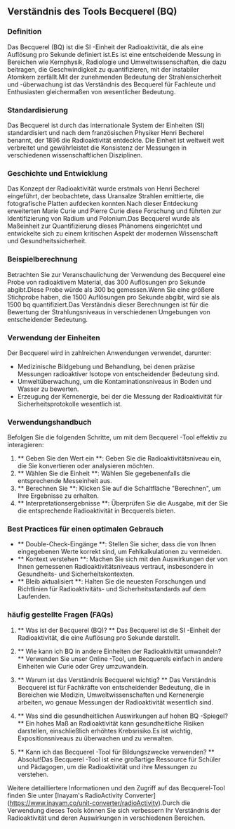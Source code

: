 ## Verständnis des Tools Becquerel (BQ)

### Definition
Das Becquerel (BQ) ist die SI -Einheit der Radioaktivität, die als eine Auflösung pro Sekunde definiert ist.Es ist eine entscheidende Messung in Bereichen wie Kernphysik, Radiologie und Umweltwissenschaften, die dazu beitragen, die Geschwindigkeit zu quantifizieren, mit der instabiler Atomkern zerfällt.Mit der zunehmenden Bedeutung der Strahlensicherheit und -überwachung ist das Verständnis des Becquerel für Fachleute und Enthusiasten gleichermaßen von wesentlicher Bedeutung.

### Standardisierung
Das Becquerel ist durch das internationale System der Einheiten (SI) standardisiert und nach dem französischen Physiker Henri Becherel benannt, der 1896 die Radioaktivität entdeckte. Die Einheit ist weltweit weit verbreitet und gewährleistet die Konsistenz der Messungen in verschiedenen wissenschaftlichen Disziplinen.

### Geschichte und Entwicklung
Das Konzept der Radioaktivität wurde erstmals von Henri Becherel eingeführt, der beobachtete, dass Uransalze Strahlen emittierte, die fotografische Platten aufdecken konnten.Nach dieser Entdeckung erweiterten Marie Curie und Pierre Curie diese Forschung und führten zur Identifizierung von Radium und Polonium.Das Becquerel wurde als Maßeinheit zur Quantifizierung dieses Phänomens eingerichtet und entwickelte sich zu einem kritischen Aspekt der modernen Wissenschaft und Gesundheitssicherheit.

### Beispielberechnung
Betrachten Sie zur Veranschaulichung der Verwendung des Becquerel eine Probe von radioaktivem Material, das 300 Auflösungen pro Sekunde abgibt.Diese Probe würde als 300 bq gemessen.Wenn Sie eine größere Stichprobe haben, die 1500 Auflösungen pro Sekunde abgibt, wird sie als 1500 bq quantifiziert.Das Verständnis dieser Berechnungen ist für die Bewertung der Strahlungsniveaus in verschiedenen Umgebungen von entscheidender Bedeutung.

### Verwendung der Einheiten
Der Becquerel wird in zahlreichen Anwendungen verwendet, darunter:
- Medizinische Bildgebung und Behandlung, bei denen präzise Messungen radioaktiver Isotope von entscheidender Bedeutung sind.
- Umweltüberwachung, um die Kontaminationsniveaus in Boden und Wasser zu bewerten.
- Erzeugung der Kernenergie, bei der die Messung der Radioaktivität für Sicherheitsprotokolle wesentlich ist.

### Verwendungshandbuch
Befolgen Sie die folgenden Schritte, um mit dem Becquerel -Tool effektiv zu interagieren:
1. ** Geben Sie den Wert ein **: Geben Sie die Radioaktivitätsniveau ein, die Sie konvertieren oder analysieren möchten.
2. ** Wählen Sie die Einheit **: Wählen Sie gegebenenfalls die entsprechende Messeinheit aus.
3. ** Berechnen Sie **: Klicken Sie auf die Schaltfläche "Berechnen", um Ihre Ergebnisse zu erhalten.
4. ** Interpretationsergebnisse **: Überprüfen Sie die Ausgabe, mit der Sie die entsprechende Radioaktivität in Becquerels bieten.

### Best Practices für einen optimalen Gebrauch
- ** Double-Check-Eingänge **: Stellen Sie sicher, dass die von Ihnen eingegebenen Werte korrekt sind, um Fehlkalkulationen zu vermeiden.
- ** Kontext verstehen **: Machen Sie sich mit den Auswirkungen der von Ihnen gemessenen Radioaktivitätsniveaus vertraut, insbesondere in Gesundheits- und Sicherheitskontexten.
- ** Bleib aktualisiert **: Halten Sie die neuesten Forschungen und Richtlinien für Radioaktivitäts- und Sicherheitsstandards auf dem Laufenden.

### häufig gestellte Fragen (FAQs)

1. ** Was ist der Becquerel (BQ)? **
Das Becquerel ist die SI -Einheit der Radioaktivität, die eine Auflösung pro Sekunde darstellt.

2. ** Wie kann ich BQ in andere Einheiten der Radioaktivität umwandeln? **
Verwenden Sie unser Online -Tool, um Becquerels einfach in andere Einheiten wie Curie oder Grey umzuwandeln.

3. ** Warum ist das Verständnis Becquerel wichtig? **
Das Verständnis Becquerel ist für Fachkräfte von entscheidender Bedeutung, die in Bereichen wie Medizin, Umweltwissenschaften und Kernenergie arbeiten, wo genaue Messungen der Radioaktivität wesentlich sind.

4. ** Was sind die gesundheitlichen Auswirkungen auf hohen BQ -Spiegel? **
Ein hohes Maß an Radioaktivität kann gesundheitliche Risiken darstellen, einschließlich erhöhtes Krebsrisiko.Es ist wichtig, Expositionsniveaus zu überwachen und zu verwalten.

5. ** Kann ich das Becquerel -Tool für Bildungszwecke verwenden? **
Absolut!Das Becquerel -Tool ist eine großartige Ressource für Schüler und Pädagogen, um die Radioaktivität und ihre Messungen zu verstehen.

Weitere detailliertere Informationen und den Zugriff auf das Becquerel-Tool finden Sie unter [Inayam's RadioActivity Converter] (https://www.inayam.co/unit-converter/radioActivity).Durch die Verwendung dieses Tools können Sie sich verbessern Ihr Verständnis der Radioaktivität und deren Auswirkungen in verschiedenen Bereichen.